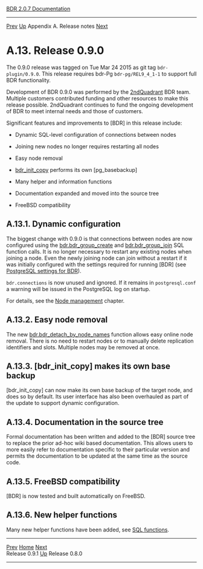   [BDR 2.0.7 Documentation](README.md)                                                                                            
  ----------------------------------------------------------- ---------------------------------------- --------------------------- -----------------------------------------------------------
  [Prev](release-0.9.1.md "Release 0.9.1")   [Up](releasenotes.md)    Appendix A. Release notes    [Next](release-0.8.0.md "Release 0.8.0")  


# A.13. Release 0.9.0

The 0.9.0 release was tagged on Tue Mar 24 2015 as git tag
`bdr-plugin/0.9.0`. This release requires bdr-Pg
`bdr-pg/REL9_4_1-1` to support full BDR functionality.

Development of BDR 0.9.0 was performed by the
[2ndQuadrant](http://2ndquadrant.com) BDR team. Multiple
customers contributed funding and other resources to make this release
possible. 2ndQuadrant continues to fund the ongoing development of BDR
to meet internal needs and those of customers.

Significant features and improvements to [BDR] in this
release include:

-   Dynamic SQL-level configuration of connections between nodes

-   Joining new nodes no longer requires restarting all nodes

-   Easy node removal

-   [bdr_init_copy](command-bdr-init-copy.md) performs its own
    [pg_basebackup]

-   Many helper and information functions

-   Documentation expanded and moved into the source tree

-   FreeBSD compatibility

## A.13.1. Dynamic configuration

The biggest change with 0.9.0 is that connections between nodes are now
configured using the
[bdr.bdr_group_create](functions-node-mgmt.md#FUNCTION-BDR-GROUP-CREATE)
and
[bdr.bdr_group_join](functions-node-mgmt.md#FUNCTION-BDR-GROUP-JOIN)
SQL function calls. It is no longer necessary to restart any existing
nodes when joining a node. Even the newly joining node can join without
a restart if it was initially configured with the settings required for
running [BDR] (see [PostgreSQL settings for
BDR](settings-prerequisite.md)).

`bdr.connections` is now unused and ignored. If it remains in
`postgresql.conf` a warning will be issued in the PostgreSQL
log on startup.

For details, see the [Node management](node-management.md) chapter.

## A.13.2. Easy node removal

The new
[bdr.bdr_detach_by_node_names](functions-node-mgmt.md#FUNCTION-BDR-DETACH-BY-NODE-NAMES)
function allows easy online node removal. There is no need to restart
nodes or to manually delete replication identifiers and slots. Multiple
nodes may be removed at once.

## A.13.3. [bdr_init_copy] makes its own base backup

[bdr_init_copy] can now make its own base backup of the
target node, and does so by default. Its user interface has also been
overhauled as part of the update to support dynamic configuration.

## A.13.4. Documentation in the source tree

Formal documentation has been written and added to the
[BDR] source tree to replace the prior ad-hoc wiki based
documentation. This allows users to more easily refer to documentation
specific to their particular version and permits the documentation to be
updated at the same time as the source code.

## A.13.5. FreeBSD compatibility

[BDR] is now tested and built automatically on FreeBSD.

## A.13.6. New helper functions

Many new helper functions have been added, see [SQL
functions](functions.md).



  ------------------------------------------- ---------------------------------------- -------------------------------------------
  [Prev](release-0.9.1.md)      [Home](README.md)       [Next](release-0.8.0.md)  
  Release 0.9.1                                [Up](releasenotes.md)                                Release 0.8.0
  ------------------------------------------- ---------------------------------------- -------------------------------------------

